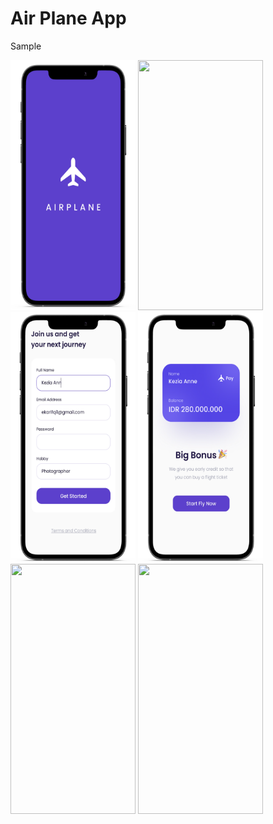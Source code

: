 # **Air Plane App**

Sample

<img src="https://github.com/kynov007/Airplane-App/blob/master/splash%20screen.png" width="200" height="400" />  <img src="https://github.com/kynov007/Airplane-App/blob/master/get%20started.png" width="200" height="400" /> <img src="https://github.com/kynov007/Airplane-App/blob/master/login.png" width="200" height="400" /> <img src="https://github.com/kynov007/Airplane-App/blob/master/bonus%20saldo.png" width="200" height="400" /> <img src="https://github.com/kynov007/Airplane-App/blob/master/home.png" width="200" height="400" /> <img src="https://github.com/kynov007/Airplane-App/blob/master/detail.png" width="200" height="400" /> 


